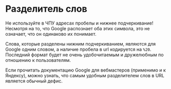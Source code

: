 # Разделитель слов

Не используйте в ЧПУ адресах пробелы и нижнее подчеркивание! Несмотря на то, что  Google распознает оба этих символа, это не означает, что он одинаково их понимает.

Слова, которые разделены нижним подчеркиванием, являются для Google одним словом, а наличие пробела в url кодируется на `%20`. Последний формат будет не очень удобочитаемым и дружелюбным по отношению к пользователям.

Если прочитать документацию Google для вебмастеров (применимо и к Яндексу), можно узнать, что самым удобным разделителем слов в URL является обычный дефис.
